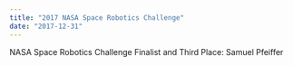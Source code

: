 ```yaml
---
title: "2017 NASA Space Robotics Challenge"
date: "2017-12-31"
---
```

NASA Space Robotics Challenge Finalist and Third Place: Samuel Pfeiffer
